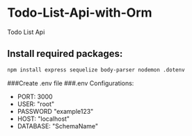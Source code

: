 # Todo-List-Api-with-Orm
Todo List Api

## Install required packages:
```bash
npm install express sequelize body-parser nodemon .dotenv
```
###Create .env file
###.env Configurations:
- PORT: 3000
- USER: "root"
- PASSWORD "example123"
- HOST: "localhost"
- DATABASE: "SchemaName"
